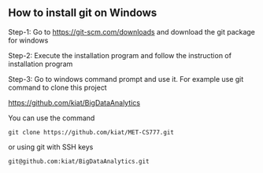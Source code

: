How to install git on Windows
-----------------------------

Step-1:
Go to https://git-scm.com/downloads
and download the git package for windows

Step-2:
Execute the installation program and follow
the instruction of installation program


Step-3:
Go to windows command prompt and use it.
For example use git command to clone this project

https://github.com/kiat/BigDataAnalytics

You can use the command

```
git clone https://github.com/kiat/MET-CS777.git
```


or using git with SSH keys 

```
git@github.com:kiat/BigDataAnalytics.git
```

